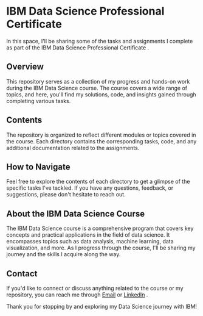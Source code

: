 # IBM Data Science Professional Certificate 

In this space, I'll be sharing some of the tasks and assignments I complete as part of the IBM Data Science Professional Certificate .

## Overview

This repository serves as a collection of my progress and hands-on work during the IBM Data Science course. The course covers a wide range of topics, and here, you'll find my solutions, code, and insights gained through completing various tasks.

## Contents

The repository is organized to reflect different modules or topics covered in the course. Each directory contains the corresponding tasks, code, and any additional documentation related to the assignments.

## How to Navigate

Feel free to explore the contents of each directory to get a glimpse of the specific tasks I've tackled. If you have any questions, feedback, or suggestions, please don't hesitate to reach out.

## About the IBM Data Science Course

The IBM Data Science course is a comprehensive program that covers key concepts and practical applications in the field of data science. It encompasses topics such as data analysis, machine learning, data visualization, and more. As I progress through the course, I'll be sharing my journey and the skills I acquire along the way.

## Contact

If you'd like to connect or discuss anything related to the course or my repository, you can reach me through [Email](mailto:hnavarro.data@gmail.com) or [LinkedIn](https://www.linkedin.com/in/helen-navarro)
.

Thank you for stopping by and exploring my Data Science journey with IBM!
